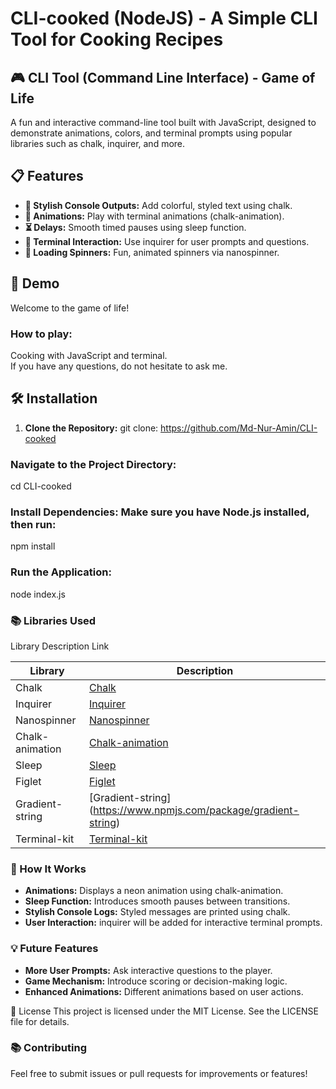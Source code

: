 # CLI-cooked (NodeJS) - A Simple CLI Tool for Cooking Recipes

## 🎮 CLI Tool (Command Line Interface) - Game of Life
A fun and interactive command-line tool built with JavaScript, designed to demonstrate animations, colors, and terminal prompts using popular libraries such as chalk, inquirer, and more.

## 📋 Features
- **🎨 Stylish Console Outputs:** Add colorful, styled text using chalk.
- **🎥 Animations:** Play with terminal animations (chalk-animation).
- **⏳ Delays:** Smooth timed pauses using sleep function.
- **💬 Terminal Interaction:** Use inquirer for user prompts and questions.
- **🔄 Loading Spinners:** Fun, animated spinners via nanospinner.

## 🚀 Demo
Welcome to the game of life!  

### How to play:  
Cooking with JavaScript and terminal.  
If you have any questions, do not hesitate to ask me.

## 🛠️ Installation
1. **Clone the Repository:**
git clone: https://github.com/Md-Nur-Amin/CLI-cooked



### Navigate to the Project Directory:
cd CLI-cooked

### Install Dependencies: Make sure you have Node.js installed, then run:
npm install

### Run the Application:
node index.js

### 📚 Libraries Used
Library	Description	Link

|  Library  | Description |
| ------------- | ------------- |
| Chalk  | [Chalk](https://www.npmjs.com/package/chalk)  |
| Inquirer | [Inquirer](https://www.npmjs.com/package/inquirer)  |
| Nanospinner | [Nanospinner](https://www.npmjs.com/package/nanospinner )|
| Chalk-animation | [Chalk-animation](https://www.npmjs.com/package/chalk-animation)  |
| Sleep | [Sleep](https://www.npmjs.com/package/sleep) |
| Figlet | [Figlet](https://www.npmjs.com/package/figlet)  |
| Gradient-string | [Gradient-string] (https://www.npmjs.com/package/gradient-string)  |
| Terminal-kit | [Terminal-kit](https://www.npmjs.com/package/terminal-kit)  |


### 🌱 How It Works
- **Animations:** Displays a neon animation using chalk-animation.
- **Sleep Function:** Introduces smooth pauses between transitions.
- **Stylish Console Logs:** Styled messages are printed using chalk.
- **User Interaction:** inquirer will be added for interactive terminal prompts.

### 💡 Future Features
- **More User Prompts:** Ask interactive questions to the player.
- **Game Mechanism:** Introduce scoring or decision-making logic.
- **Enhanced Animations:** Different animations based on user actions.


📜 License
This project is licensed under the MIT License. See the LICENSE file for details.

### 📚 Contributing
Feel free to submit issues or pull requests for improvements or features!